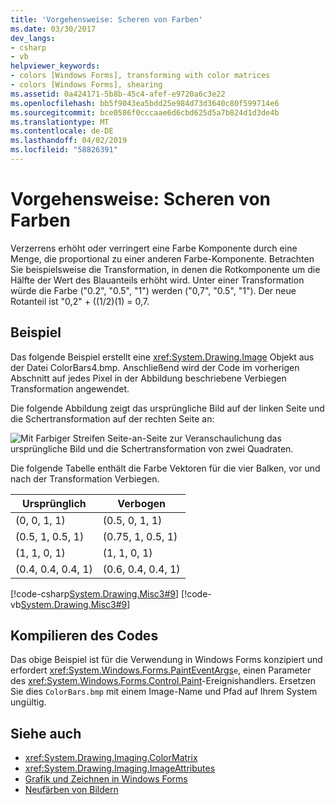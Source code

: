 ```yaml
---
title: 'Vorgehensweise: Scheren von Farben'
ms.date: 03/30/2017
dev_langs:
- csharp
- vb
helpviewer_keywords:
- colors [Windows Forms], transforming with color matrices
- colors [Windows Forms], shearing
ms.assetid: 0a424171-5b8b-45c4-afef-e9720a6c3e22
ms.openlocfilehash: bb5f9043ea5bdd25e984d73d3640c80f599714e6
ms.sourcegitcommit: bce0586f0cccaae6d6cbd625d5a7b824d1d3de4b
ms.translationtype: MT
ms.contentlocale: de-DE
ms.lasthandoff: 04/02/2019
ms.locfileid: "58826391"
---
```

# <a name="how-to-shear-colors"></a>Vorgehensweise: Scheren von Farben
Verzerrens erhöht oder verringert eine Farbe Komponente durch eine Menge, die proportional zu einer anderen Farbe-Komponente. Betrachten Sie beispielsweise die Transformation, in denen die Rotkomponente um die Hälfte der Wert des Blauanteils erhöht wird. Unter einer Transformation würde die Farbe ("0.2", "0.5", "1") werden ("0,7", "0.5", "1"). Der neue Rotanteil ist "0,2" + ((1/2)(1) = 0,7.  
  
## <a name="example"></a>Beispiel  
 Das folgende Beispiel erstellt eine <xref:System.Drawing.Image> Objekt aus der Datei ColorBars4.bmp. Anschließend wird der Code im vorherigen Abschnitt auf jedes Pixel in der Abbildung beschriebene Verbiegen Transformation angewendet.  
  
 Die folgende Abbildung zeigt das ursprüngliche Bild auf der linken Seite und die Schertransformation auf der rechten Seite an: 
  
 ![Mit Farbiger Streifen Seite-an-Seite zur Veranschaulichung das ursprüngliche Bild und die Schertransformation von zwei Quadraten.](./media/how-to-shear-colors/original-image-sheared-image.png)  
  
 Die folgende Tabelle enthält die Farbe Vektoren für die vier Balken, vor und nach der Transformation Verbiegen.  
  
|Ursprünglich|Verbogen|  
|--------------|-------------|  
|(0, 0, 1, 1)|(0.5, 0, 1, 1)|  
|(0.5, 1, 0.5, 1)|(0.75, 1, 0.5, 1)|  
|(1, 1, 0, 1)|(1, 1, 0, 1)|  
|(0.4, 0.4, 0.4, 1)|(0.6, 0.4, 0.4, 1)|  
  
 [!code-csharp[System.Drawing.Misc3#9](~/samples/snippets/csharp/VS_Snippets_Winforms/System.Drawing.Misc3/CS/Form1.cs#9)]
 [!code-vb[System.Drawing.Misc3#9](~/samples/snippets/visualbasic/VS_Snippets_Winforms/System.Drawing.Misc3/VB/Form1.vb#9)]  
  
## <a name="compiling-the-code"></a>Kompilieren des Codes  
 Das obige Beispiel ist für die Verwendung in Windows Forms konzipiert und erfordert <xref:System.Windows.Forms.PaintEventArgs>`e`, einen Parameter des <xref:System.Windows.Forms.Control.Paint>-Ereignishandlers. Ersetzen Sie dies `ColorBars.bmp` mit einem Image-Name und Pfad auf Ihrem System ungültig.  
  
## <a name="see-also"></a>Siehe auch
- <xref:System.Drawing.Imaging.ColorMatrix>
- <xref:System.Drawing.Imaging.ImageAttributes>
- [Grafik und Zeichnen in Windows Forms](graphics-and-drawing-in-windows-forms.md)
- [Neufärben von Bildern](recoloring-images.md)
